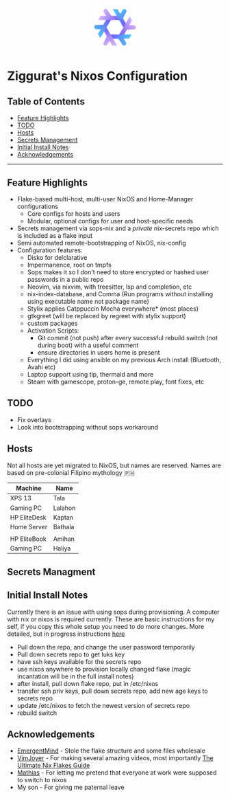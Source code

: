 <div align="center">
<h1>
<img width="100" src="docs/nixos-logo.png" /> <br>
</h1>
</div>

# Ziggurat's Nixos Configuration

## Table of Contents

- [Feature Highlights](#feature-highlights)
- [TODO](#todo)
- [Hosts](#hosts)
- [Secrets Management](#secrets-management)
- [Initial Install Notes](docs/Install.md)
- [Acknowledgements](#acknowledgements)

---

## Feature Highlights

- Flake-based multi-host, multi-user NixOS and Home-Manager configurations
  - Core configs for hosts and users
  - Modular, optional configs for user and host-specific needs
- Secrets management via sops-nix and a _private_ nix-secrets repo which is included as a flake input
- Semi automated remote-bootstrapping of NixOS, nix-config
- Configuration features:
  - Disko for delclarative 
  - Impermanence, root on tmpfs
  - Sops makes it so I don't need to store encrypted or hashed user passwords in a public repo
  - Neovim, via nixvim, with treesitter, lsp and completion, etc
  - nix-index-database, and Comma (Run programs without installing using executable name not package name)
  - Stylix applies Catppuccin Mocha everywhere* (most places)
  - gtkgreet (will be replaced by regreet with stylix support)
  - custom packages
  - Activation Scripts:
    - Git commit (not push) after every successful rebuild switch (not during boot) with a useful comment
    - ensure directories in users home is present
  - Everything I did using ansible on my previous Arch install (Bluetooth, Avahi etc)
  - Laptop support using tlp, thermald and more
  - Steam with gamescope, proton-ge, remote play, font fixes, etc

## TODO

- Fix overlays
- Look into bootstrapping without sops workaround

## Hosts

Not all hosts are yet migrated to NixOS, but names are reserved. 
Names are based on pre-colonial Filipino mythology 🇵🇭

| **Machine**  | **Name** |
|--------------|----------|
| XPS 13       | Tala     |
| Gaming PC    | Lalahon  |
| HP EliteDesk | Kaptan   |
| Home Server  | Bathala  |
|              |          |
| HP EliteBook | Amihan   |
| Gaming PC    | Haliya   |

## Secrets Managment

## Initial Install Notes

Currently there is an issue with using sops during provisioning. A computer with nix or nixos is required currently. These are basic instructions for my self, if you copy this whole setup you need to do more changes. More detailed, but in progress instructions [here](docs/Install.md)

- Pull down the repo, and change the user password temporarily
- Pull down secrets repo to get luks key
- have ssh keys available for the secrets repo
- use nixos anywhere to provision locally changed flake (magic incantation will be in the full install notes)
- after install, pull down flake repo, put in /etc/nixos 
- transfer ssh priv keys, pull down secrets repo, add new age keys to secrets repo
- update /etc/nixos to fetch the newest version of secrets repo
- rebuild switch

## Acknowledgements

- [EmergentMind](https://github.com/emergentmind) - Stole the flake structure and some files wholesale
- [VimJoyer](https://github.com/vimjoyer) - For making several amazing videos, most importantly [The Ultimate Nix Flakes Guide](https://www.youtube.com/watch?v=JCeYq72Sko0)
- [Mathias](https://github.com/Mathsterk/) - For letting me pretend that everyone at work were supposed to switch to nixos
- My son - For giving me paternal leave

